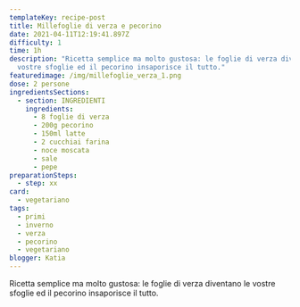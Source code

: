 ```yaml
---
templateKey: recipe-post
title: Millefoglie di verza e pecorino
date: 2021-04-11T12:19:41.897Z
difficulty: 1
time: 1h
description: "Ricetta semplice ma molto gustosa: le foglie di verza diventano le
  vostre sfoglie ed il pecorino insaporisce il tutto."
featuredimage: /img/millefoglie_verza_1.png
dose: 2 persone
ingredientsSections:
  - section: INGREDIENTI
    ingredients:
      - 8 foglie di verza
      - 200g pecorino
      - 150ml latte
      - 2 cucchiai farina
      - noce moscata
      - sale
      - pepe
preparationSteps:
  - step: xx
card:
  - vegetariano
tags:
  - primi
  - inverno
  - verza
  - pecorino
  - vegetariano
blogger: Katia
---
```

Ricetta semplice ma molto gustosa: le foglie di verza diventano le vostre sfoglie ed il pecorino insaporisce il tutto.